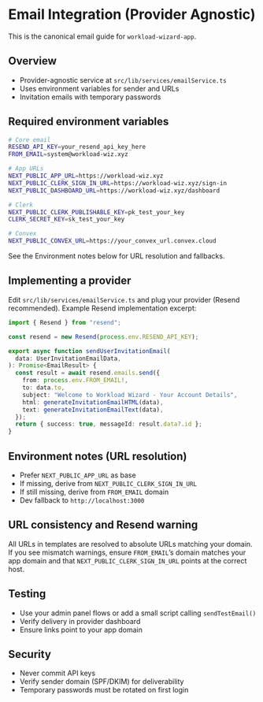 # Email Integration (Provider Agnostic)

This is the canonical email guide for `workload-wizard-app`.

## Overview

- Provider-agnostic service at `src/lib/services/emailService.ts`
- Uses environment variables for sender and URLs
- Invitation emails with temporary passwords

## Required environment variables

```bash
# Core email
RESEND_API_KEY=your_resend_api_key_here
FROM_EMAIL=system@workload-wiz.xyz

# App URLs
NEXT_PUBLIC_APP_URL=https://workload-wiz.xyz
NEXT_PUBLIC_CLERK_SIGN_IN_URL=https://workload-wiz.xyz/sign-in
NEXT_PUBLIC_DASHBOARD_URL=https://workload-wiz.xyz/dashboard

# Clerk
NEXT_PUBLIC_CLERK_PUBLISHABLE_KEY=pk_test_your_key
CLERK_SECRET_KEY=sk_test_your_key

# Convex
NEXT_PUBLIC_CONVEX_URL=https://your_convex_url.convex.cloud
```

See the Environment notes below for URL resolution and fallbacks.

## Implementing a provider

Edit `src/lib/services/emailService.ts` and plug your provider (Resend recommended). Example Resend implementation excerpt:

```ts
import { Resend } from "resend";

const resend = new Resend(process.env.RESEND_API_KEY);

export async function sendUserInvitationEmail(
  data: UserInvitationEmailData,
): Promise<EmailResult> {
  const result = await resend.emails.send({
    from: process.env.FROM_EMAIL!,
    to: data.to,
    subject: "Welcome to Workload Wizard - Your Account Details",
    html: generateInvitationEmailHTML(data),
    text: generateInvitationEmailText(data),
  });
  return { success: true, messageId: result.data?.id };
}
```

## Environment notes (URL resolution)

- Prefer `NEXT_PUBLIC_APP_URL` as base
- If missing, derive from `NEXT_PUBLIC_CLERK_SIGN_IN_URL`
- If still missing, derive from `FROM_EMAIL` domain
- Dev fallback to `http://localhost:3000`

## URL consistency and Resend warning

All URLs in templates are resolved to absolute URLs matching your domain. If you see mismatch warnings, ensure `FROM_EMAIL`’s domain matches your app domain and that `NEXT_PUBLIC_CLERK_SIGN_IN_URL` points at the correct host.

## Testing

- Use your admin panel flows or add a small script calling `sendTestEmail()`
- Verify delivery in provider dashboard
- Ensure links point to your app domain

## Security

- Never commit API keys
- Verify sender domain (SPF/DKIM) for deliverability
- Temporary passwords must be rotated on first login
